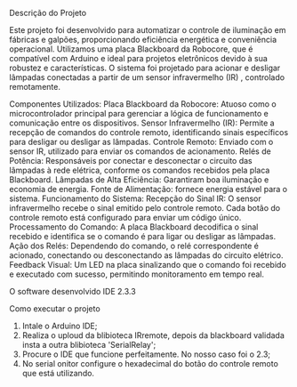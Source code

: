 Descrição do Projeto

Este projeto foi desenvolvido para automatizar o controle de iluminação em fábricas e galpões, proporcionando eficiência energética e conveniência operacional. Utilizamos uma placa Blackboard da Robocore, que é compatível com Arduino e ideal para projetos eletrônicos devido à sua robustez e características. O sistema foi projetado para acionar e desligar lâmpadas conectadas a partir de um sensor infravermelho (IR) , controlado remotamente.

Componentes Utilizados:
Placa Blackboard da Robocore: Atuoso como o microcontrolador principal para gerenciar a lógica de funcionamento e comunicação entre os dispositivos.
Sensor Infravermelho (IR): Permite a recepção de comandos do controle remoto, identificando sinais específicos para desligar ou desligar as lâmpadas.
Controle Remoto: Enviado com o sensor IR, utilizado para enviar os comandos de acionamento.
Relés de Potência: Responsáveis ​​por conectar e desconectar o circuito das lâmpadas à rede elétrica, conforme os comandos recebidos pela placa Blackboard.
Lâmpadas de Alta Eficiência: Garantiram boa iluminação e economia de energia.
Fonte de Alimentação: fornece energia estável para o sistema.
Funcionamento do Sistema:
Recepção do Sinal IR: O sensor infravermelho recebe o sinal emitido pelo controle remoto. Cada botão do controle remoto está configurado para enviar um código único.
Processamento do Comando: A placa Blackboard decodifica o sinal recebido e identifica se o comando é para ligar ou desligar as lâmpadas.
Ação dos Relés: Dependendo do comando, o relé correspondente é acionado, conectando ou desconectando as lâmpadas do circuito elétrico.
Feedback Visual: Um LED na placa sinalizando que o comando foi recebido e executado com sucesso, permitindo monitoramento em tempo real.

O software desenvolvido IDE 2.3.3

Como executar o projeto

1. Intale o Arduino IDE;
2. Realiza o uploud da blibioteca IRremote, depois da blackboard validada insta a outra blibioteca 'SerialRelay';
3. Procure o IDE que funcione perfeitamente. No nosso caso foi o 2.3;
4. No serial onitor configure o hexadecimal do botão do controle remoto que está utilizando.
   

